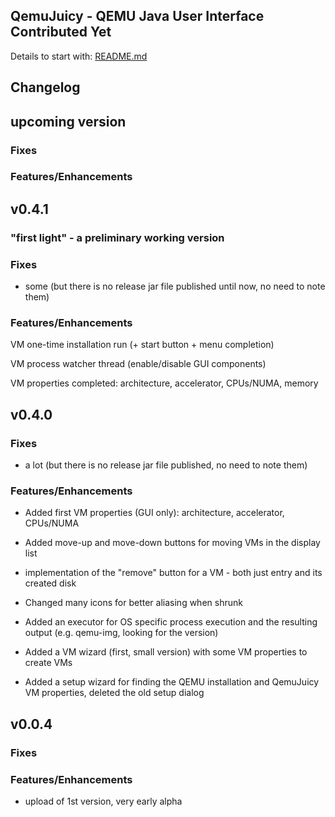 ## QemuJuicy - QEMU Java User Interface Contributed Yet

Details to start with: [README.md](https://github.com/openworld42/QemuJuicy/blob/master/README.md)

## Changelog

## upcoming version


### Fixes


### Features/Enhancements


## v0.4.1

### "first light" - a preliminary working version

### Fixes

* some (but there is no release jar file published until now, no need to note them)

### Features/Enhancements

VM one-time installation run (+ start button + menu completion)

VM process watcher thread (enable/disable GUI components)

VM properties completed: architecture, accelerator, CPUs/NUMA, memory

## v0.4.0

### Fixes

* a lot (but there is no release jar file published, no need to note them)

### Features/Enhancements

* Added first VM properties (GUI only): architecture, accelerator, CPUs/NUMA

* Added move-up and move-down buttons for moving VMs in the display list

* implementation of the "remove" button for a VM - both just entry and its created disk

* Changed many icons for better aliasing when shrunk

* Added an executor for OS specific process execution and the resulting output (e.g. qemu-img, looking for the version)

* Added a VM wizard (first, small version) with some VM properties to create VMs

* Added a setup wizard for finding the QEMU installation and QemuJuicy VM properties, deleted the old setup dialog

## v0.0.4

### Fixes
### Features/Enhancements

* upload of 1st version, very early alpha 




